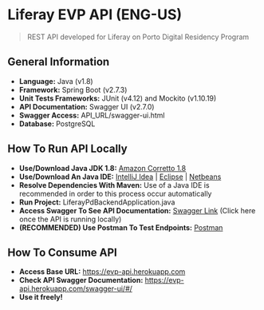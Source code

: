 # Liferay EVP API (ENG-US)
> REST API developed for Liferay on Porto Digital Residency Program

## General Information
-  **Language:** Java (v1.8)
-  **Framework:** Spring Boot (v2.7.3)
-  **Unit Tests Frameworks:** JUnit (v4.12) and Mockito (v1.10.19)
-  **API Documentation:** Swagger UI (v2.7.0)
-  **Swagger Access:** API_URL/swagger-ui.html
-  **Database:** PostgreSQL

## How To Run API Locally
-  **Use/Download Java JDK 1.8:** [Amazon Corretto 1.8](https://docs.aws.amazon.com/corretto/latest/corretto-8-ug/downloads-list.html)
-  **Use/Download An Java IDE:** [IntelliJ Idea](https://www.jetbrains.com/idea/download/#section=windows) | [Eclipse](https://www.eclipse.org/downloads/packages/) | [Netbeans](https://netbeans.apache.org/download/index.html)
-  **Resolve Dependencies With Maven:** Use of a Java IDE is recommended in order to this process occur automatically
-  **Run Project:** LiferayPdBackendApplication.java
-  **Access Swagger To See API Documentation:** [Swagger Link](http://localhost:8080/swagger-ui/#/) (Click here once the API is running locally)
-  **(RECOMMENDED) Use Postman To Test Endpoints:** [Postman](https://www.postman.com/downloads/)

## How To Consume API
-  **Access Base URL:** https://evp-api.herokuapp.com
-  **Check API Swagger Documentation:** https://evp-api.herokuapp.com/swagger-ui/#/
-  **Use it freely!**
